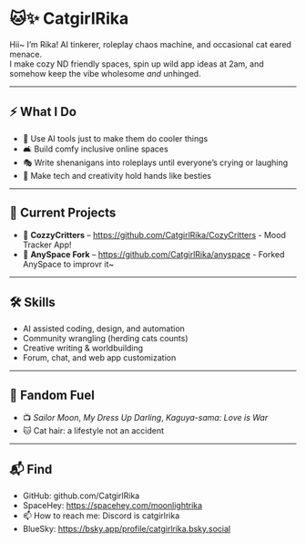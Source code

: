# 🐱✨ CatgirlRika

Hii~ I’m Rika! AI tinkerer, roleplay chaos machine, and occasional cat eared menace.  
I make cozy ND friendly spaces, spin up wild app ideas at 2am, and somehow keep the vibe wholesome *and* unhinged.

---

## ⚡ What I Do
- 🤖 Use AI tools just to make them do cooler things
- 🛋 Build comfy inclusive online spaces
- 🎭 Write shenanigans into roleplays until everyone’s crying or laughing
- 🎨 Make tech and creativity hold hands like besties

---

## 📂 Current Projects
- 🐾 **CozzyCritters** – https://github.com/CatgirlRika/CozyCritters -  Mood Tracker App! 
- 🌌 **AnySpace Fork** – https://github.com/CatgirlRika/anyspace - Forked AnySpace to improvr it~

---

## 🛠 Skills
- AI assisted coding, design, and automation  
- Community wrangling (herding cats counts)  
- Creative writing & worldbuilding  
- Forum, chat, and web app customization  

---

## 💖 Fandom Fuel
- 📺 *Sailor Moon*, *My Dress Up Darling*, *Kaguya-sama: Love is War*  
- 🐱 Cat hair: a lifestyle not an accident  

---

## 📬 Find 
- GitHub: github.com/CatgirlRika
- SpaceHey: https://spacehey.com/moonlightrika
- 📫 How to reach me: Discord is catgirlrika
- BlueSky: https://bsky.app/profile/catgirlrika.bsky.social

<!---
Rikaxnipah/Rikaxnipah is a ✨ special ✨ repository because its `README.md` (this file) appears on your GitHub profile.
You can click the Preview link to take a look at your changes.
--->
